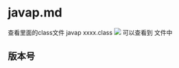 # javap.md

查看里面的class文件
javap xxxx.class
![](http://zpengg.oss-cn-shenzhen.aliyuncs.com/img/760170b67fd09b93b374eca6184b8eaf.png)
可以查看到 文件中

## 版本号
